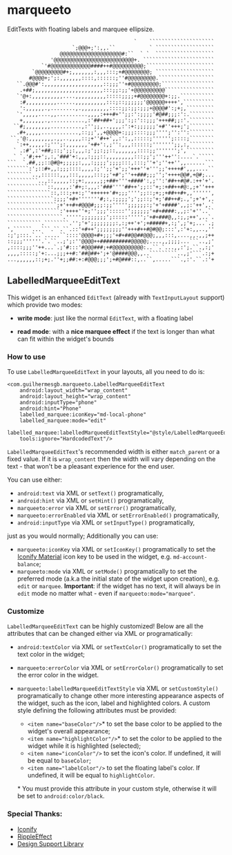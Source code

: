 # marqueeto

EditTexts with floating labels and marquee ellipsize.

```
                                         `    `````````````````````
                     `;@@@+;':,,.``           ` ```````````````````
                 @@@@@@@@@@@@@@@@@@@@#:``  ` `  ```````````````````
              '@@@@@@@@@@@@@@@@@@@@@@@@@@+. ```````````````````````
           `'#@@@@@@@@@@@@@####++#@@@@@@@@@@;``````````````````````
        `@@@@@@@@@#+;,,,,,,,:,,,:::;+#@@@@@@@@; ```````````````````
       #@@@@+;';:,,,,,,,::::,::::::;''#@@@@@@@@@.``````````````````
   ``.@@@#':,,,,,,,,,,,,,,,,,,,::;;;''+#@@@@@@@@@;`````````````````
    .+##;,,,,,,,,,,,,,,,,,,,,,,:::;;:;;'+@@@@@@@@@@````````````````
   `'@+:,,,,,,,,,,....,,,,,,,,,,:::::;;;;+#@@@@@@@@+:;;.```````````
    :#,,,,,,,,,,......,,,,,,,,,,:::;::;;;;;;'@@@@@@++++',``````````
    ':,,,,,,.,........,.,,,,,,,,,::::;;:;;:;;;+@@@@#':;+;,`````````
   `',,,,,....,,..........,,,,:+++#+'';;:':;;;;'#@##;;;:':.````````
    +,,,,,,,.,...........,:'##+##+';;;':;:'::;;;'+++##;;:'.````````
  ``#;,,,,,,,,..........,:'';;,..,,,,:':+:;;;;;;'+#''+++;';````````
   .#+,,,,,............,::;;',,+@@@@+:;;;::::;;;'''';'':'':````````
 ``.'@:,,,,,,,,.,,..,,,,::;+''#++',,:':,,:::::;'''''';::::;````````
   `:++,,,,,:;''';:,,,,,,,'+#+':,;'':,,,::::::;''''''';;,:,````````
  ` .:#',:'+##;::;';;:,,,:;';;:;;::,,,,,,,::::;;''''''';',`````````
  ` `.'#;++';,:,'###'+:,,,:;;;::,,,,,,,,,:::;;';'''++'':....`.`````
```  `.##,;;::@#@+;;;;;:,,,:;;;;';;;;:::,:::;''+';''++'',,......```
```````:';::#+,,:;;;::::,,,,:;'';;'+';;'+++''+''';;'++++#',,,....``
````````..,::::::,,,:::,,,,,:::;;'+#';''++###;;;'';'++++@@#,+@#;...
``````````..,::,,,,,::;+:,,,,,;;+##+'''+####':,;'':'##++#@#.:++'+'.
`````````````::,,,,,:'#+;:,,,:'###''''##++';;::'+;:+##++#@:,;+''+++
``````````````::,:::;++:;''++++++'#+;;;'''';;::;+;;+##++#+,,'''''',
```````````````:;;;'+#+'''''''#;:,:;;;;';';;::;'+;'##++#;.,';+'+',.
````````````````;+'++#+#@@@#;;;:;;''''';;;;;;:;'+'+####',,;:'++',.`
`````````````````:'++++''+;'';;;':::::'';;;;;;'+#+####:,,;:'+''..``
``````````````````.''''';;;;;;;;';:::::''''';'+#+###@,,:;,;++',..`.
```````````.````````.'';'+';;;;;;;;:,:;++'+';+#####+,:;',;'+;...`.;
',``````...```.``.``.::'+#++';;;;;;;;''+++#++#@#@@;:::',:'+:,,..,''
:;';:::.`..`.....``::::'@@@@+#+;;;'+#+##@@##@@@;,,,:::,....,,.,,;++
::;;;''''''.`.``..;';:''@@@@++##########@@@@@;....,,;;;;...```..,;'
,::::;;;''++...`.;'#:::'#@@@###;+#@@@@@@@@@@:..``.`...,,:';.``.,:;'
,,,,:::::;'+:...;;;++#:'##@##+';+'@####@@@,,..`````````..,;'```.:;+
...,,,,,,::;+;.''+;;##:+:#@@@;;;';+#@###::,..``,.....```.,:'.``.:'+
```

## LabelledMarqueeEditText

This widget is an enhanced `EditText` (already with `TextInputLayout` support) which provide two modes:

* **write mode**: just like the normal `EditText`, with a floating label

* **read mode**: with a **nice marquee effect** if the text is longer than what can fit within the widget's bounds

### How to use

To use `LabelledMarqueeEditText` in your layouts, all you need to do is:

    <com.guilhermesgb.marqueeto.LabelledMarqueeEditText
        android:layout_width="wrap_content"
        android:layout_height="wrap_content"
        android:inputType="phone"
        android:hint="Phone"
        labelled_marquee:iconKey="md-local-phone"
        labelled_marquee:mode="edit"
        labelled_marquee:labelledMarqueeEditTextStyle="@style/LabelledMarqueeEditTextCustom"
        tools:ignore="HardcodedText"/>

`LabelledMarqueeEditText`'s recommended width is either `match_parent` or a fixed value. If it is `wrap_content` then the width will vary depending on the text - that won't be a pleasant experience for the end user.

You can use either:

* `android:text` via XML or `setText()` programatically,
* `android:hint` via XML or `setHint()` programatically,
* `marqueeto:error` via XML or `setError()` programatically,
* `marqueeto:errorEnabled` via XML or `setErrorEnabled()` programatically,
* `android:inputType` via XML or `setInputType()` programatically,

just as you would normally; Additionally you can use:

* `marqueeto:iconKey` via XML or `setIconKey()` programatically to set the [Iconify Material](https://github.com/JoanZapata/android-iconify/blob/master/android-iconify-material/src/main/java/com/joanzapata/iconify/fonts/MaterialIcons.java) icon key to be used in the widget, e.g. `md-account-balance`;
* `marqueeto:mode` via XML or `setMode()` programatically to set the preferred mode (a.k.a the initial state of the widget upon creation), e.g. `edit` or `marquee`.
**Important**: if the widget has no text, it will always be in `edit` mode no matter what - even if `marqueeto:mode="marquee"`.

### Customize

`LabelledMarqueeEditText` can be highly customized! Below are all the attributes that can be changed either via XML or programatically:

* `android:textColor` via XML or `setTextColor()` programatically to set the text color in the widget;
* `marqueeto:errorColor` via XML or `setErrorColor()` programatically to set the error color in the widget.
* `marqueeto:labelledMarqueeEditTextStyle` via XML or `setCustomStyle()` programatically to change other more interesting appearance aspects of the widget, such as the icon, label and highlighted colors. A custom style defining the following attributes must be provided:

  * `<item name="baseColor"/>`\* to set the base color to be applied to the widget's overall appearance;
  * `<item name="highlightColor"/>`\* to set the color to be applied to the widget while it is highlighted (selected);
  * `<item name="iconColor"/>` to set the icon's color. If undefined, it will be equal to `baseColor`;
  * `<item name="labelColor"/>` to set the floating label's color. If undefined, it will be equal to `highlightColor`.
  
  \* You must provide this attribute in your custom style, otherwise it will be set to `android:color/black`.

### Special Thanks:

* [Iconify](https://github.com/JoanZapata/android-iconify)
* [RippleEffect](https://github.com/traex/RippleEffect)
* [Design Support Library](http://android-developers.blogspot.com.br/2015/05/android-design-support-library.html)
